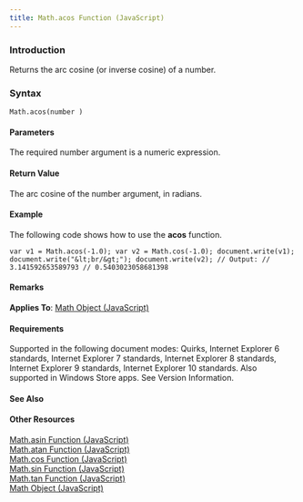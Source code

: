 ```yaml
---
title: Math.acos Function (JavaScript)
---
```


### Introduction 

 Returns the arc cosine (or inverse cosine) of a number.

### Syntax 

```
Math.acos(number )
```

#### Parameters 

<div id="parametersSection" class="section" name="collapseableSection" style="">
  <p xmlns:util="util">
    The required <span class="parameter" sdata="paramReference">number</span> argument is a numeric expression.
  </p>
</div>

#### Return Value 

<div id="returnValueSection" class="section" name="collapseableSection" style="">
  <p xmlns:util="util">
    The arc cosine of the <span class="parameter" sdata="paramReference">number</span> argument, in radians.
  </p>
</div>

#### Example 

<p xmlns:util="util">
  The following code shows how to use the <b>acos</b> function.
</p>

```
var v1 = Math.acos(-1.0); var v2 = Math.cos(-1.0); document.write(v1); document.write("&lt;br/&gt;"); document.write(v2); // Output: // 3.141592653589793 // 0.5403023058681398
```

#### Remarks 

<div id="languageReferenceRemarksSection" class="section" name="collapseableSection" style="">
  <p xmlns:util="util">
    <b>Applies To</b>: <span sdata="link"><a href="607b94cb-921c-43cd-b514-fdbc13aeced6.htm">Math Object (JavaScript)</a></span>
  </p>
</div>

#### Requirements 

<div id="requirementsTitleSection" class="section" name="collapseableSection" style="">
  <p xmlns:util="util"></p>
  <p>
    Supported in the following document modes: Quirks, Internet Explorer 6 standards, Internet Explorer 7 standards, Internet Explorer 8 standards, Internet Explorer 9 standards, Internet Explorer 10
    standards. Also supported in Windows Store apps. See Version Information.
  </p>
</div>

#### See Also 

<div id="seeAlsoSection" class="section" name="collapseableSection" style="">
  <h4 class="subHeading">
    Other Resources
  </h4>
  <div class="seeAlsoStyle">
    <span sdata="link" xmlns:util="util"><a href="735a99a6-1693-45c5-9e9e-fb82771476f5.htm">Math.asin Function (JavaScript)</a></span>
  </div>
  <div class="seeAlsoStyle">
    <span sdata="link" xmlns:util="util"><a href="087388c5-882d-4b4f-9a9a-ca224185054f.htm">Math.atan Function (JavaScript)</a></span>
  </div>
  <div class="seeAlsoStyle">
    <span sdata="link" xmlns:util="util"><a href="5887431e-a8a6-49af-8a4a-b53f6cea39e6.htm">Math.cos Function (JavaScript)</a></span>
  </div>
  <div class="seeAlsoStyle">
    <span sdata="link" xmlns:util="util"><a href="2e36fb5d-7e7b-4133-9f73-dcc817ac51fe.htm">Math.sin Function (JavaScript)</a></span>
  </div>
  <div class="seeAlsoStyle">
    <span sdata="link" xmlns:util="util"><a href="b1b39dc6-ecc9-4189-92af-3149fc9dc9ad.htm">Math.tan Function (JavaScript)</a></span>
  </div>
  <div class="seeAlsoStyle">
    <span sdata="link" xmlns:util="util"><a href="607b94cb-921c-43cd-b514-fdbc13aeced6.htm">Math Object (JavaScript)</a></span>
  </div>
</div>

